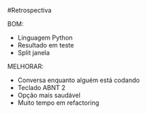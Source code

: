 #Retrospectiva

BOM:
- Linguagem Python
- Resultado em teste
- Split janela

MELHORAR:
- Conversa enquanto alguém está codando
- Teclado ABNT 2
- Opção mais saudável
- Muito tempo em refactoring